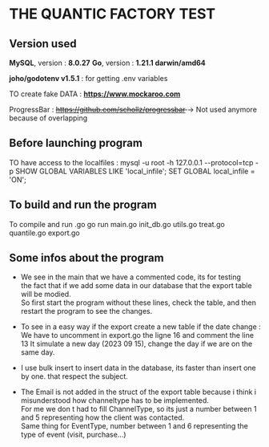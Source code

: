 # THE QUANTIC FACTORY TEST

## Version used

**MySQL**, version : **8.0.27**
**Go**, version : **1.21.1 darwin/amd64**

**joho/godotenv v1.5.1** : for getting .env variables

TO create fake DATA : **https://www.mockaroo.com**

ProgressBar :
<s> https://github.com/schollz/progressbar </s> -> Not used anymore because of overlapping

## Before launching program

TO have access to the localfiles :
mysql -u root -h 127.0.0.1 --protocol=tcp -p
SHOW GLOBAL VARIABLES LIKE 'local_infile';
SET GLOBAL local_infile = 'ON';

## To build and run the program

To compile and run .go
go run main.go init_db.go utils.go treat.go quantile.go export.go

## Some infos about the program

- We see in the main that we have a commented code, its for testing  
the fact that if we add some data in our database that the export table will be modied.  
So first start the program without these lines, check the table, and then restart the program to see the changes.

- To see in a easy way if the export create a new table if the date change :  
We have to uncomment in export.go the ligne 16
and comment the line 13
It simulate a new day (2023 09 15), change the day if we are on the same day.

- I use bulk insert to insert data in the database, its faster than insert one by one. that respect the subject.

- The Email is not added in the struct of the export table because i think i misunderstood how channeltype has to be implemented.  
For me we don t had to fill ChannelType, so its just a number between 1 and 5 representing how the client was contacted.  
Same thing for EventType, number between 1 and 6 representing the type of event (visit, purchase...)